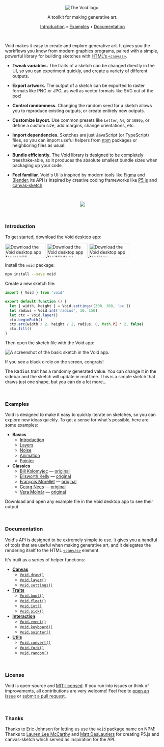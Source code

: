 <p align="center">
  <picture>
    <source media="(prefers-color-scheme: dark)" srcset="./docs/images/banner-dark.png">
    <img alt="The Void logo." src="./docs/images/banner-light.png">
  </picture>
</p>
<p align="center">
  A toolkit for making generative art.
</p>
<p align="center">
  <a href="#introduction">Introduction</a> •
  <a href="#examples">Examples</a> •
  <a href="#documentation">Documentation</a>
</p>
<br/>

Void makes it easy to create and explore generative art. It gives you the workflows you know from modern graphics programs, paired with a simple, powerful library for building sketches with [HTML's `<canvas>`](https://developer.mozilla.org/en-US/docs/Web/API/Canvas_API).

- **Tweak variables.** The traits of a sketch can be changed directly in the UI, so you can experiment quickly, and create a variety of different outputs.

- **Export artwork.** The output of a sketch can be exported to raster formats like PNG or JPG, as well as vector formats like SVG out of the box!

- **Control randomness.** Changing the random seed for a sketch allows you to reproduce existing outputs, or create entirely new outputs.

- **Customize layout.** Use common presets like `Letter`, `A4`, or `1080p`, or define a custom size, add margins, change orientations, etc.

- **Import dependencies.** Sketches are just JavaScript (or TypeScript) files, so you can import useful helpers from [npm](https://www.npmjs.com/) packages or neighboring files as usual.

- **Bundle efficiently.** The Void library is designed to be completely treeshake-able, so it produces the absolute smallest bundle sizes when packaging up your code.

- **Feel familiar.** Void's UI is inspired by modern tools like [Figma](https://www.figma.com/) and [Blender](https://www.blender.org/), its API is inspired by creative coding frameworks like [P5.js](https://p5js.org/) and [canvas-sketch](https://github.com/mattdesl/canvas-sketch).

<br/>
<p align="center">
  <img src="./docs/images/recording.gif" />
</p>
<br/>

### Introduction

To get started, download the Void desktop app:

<a href="https://github.com/ianstormtaylor/void/releases/latest/download/Void.dmg">
  <img width="133" height="44" alt="Download the Void desktop app for macOS." src="./docs/images/download-mac.png" />
</a>

<a href="https://github.com/ianstormtaylor/void/releases/latest/download/Void-Setup.exe">
  <img width="133" height="44" alt="Download the Void desktop app for Windows." src="./docs/images/download-windows.png" />
</a>

<a href="https://github.com/ianstormtaylor/void/releases/latest/download/Void.AppImage">
  <img width="133" height="44" alt="Download the Void desktop app for Linux." src="./docs/images/download-linux.png" />
</a>

Install the `void` package:

```bash
npm install --save void
```

Create a new sketch file:

```js
import { Void } from 'void'

export default function () {
  let { width, height } = Void.settings([300, 300, 'px'])
  let radius = Void.int('radius', 10, 150)
  let ctx = Void.layer()
  ctx.beginPath()
  ctx.arc(width / 2, height / 2, radius, 0, Math.PI * 2, false)
  ctx.fill()
}
```

Then open the sketch file with the Void app:

![A screenshot of the basic sketch in the Void app.](./docs/images/introduction.png)

If you see a black circle on the screen, congrats!

The <kbd>Radius</kbd> trait has a randomly generated value. You can change it in the sidebar and the sketch will update in real time. This is a simple sketch that draws just one shape, but you can do a lot more…

<br/>

### Examples

Void is designed to make it easy to quickly iterate on sketches, so you can explore new ideas quickly. To get a sense for what's possible, here are some examples:

- **Basics**
  - [Introduction](./examples/basics/introduction.js)
  - [Layers](./examples/basics/layers.js)
  - [Noise](./examples/basics/noise.js)
  - [Animation](./examples/basics/animation.js)
  - [Pointer](./examples/basics/pointer.js)
- **Classics**
  - [Bill Kolomyjec](./examples/classics/bill-kolomyjec.js) — [original](http://recodeproject.com/artwork/v2n3random-squares)
  - [Ellsworth Kelly](./examples/classics/ellsworth-kelly.js) — [original](https://www.moma.org/collection/works/35484)
  - [François Morellet](./examples/classics/francois-morellet.js) — [original](https://www.wikiart.org/en/francois-morellet/tirets-neon-0-90-avec-4-rythmes-interferents-191)
  - [Georg Nees](./examples/classics/georg-nees.js) — [original](https://collections.vam.ac.uk/item/O221321/schotter-print-nees-georg/)
  - [Vera Molnár](./examples/classics/vera-molnar.js) — [original](https://pratiques-picturales.net/article63.html)

Download and open any example file in the Void desktop app to see their output.

<br/>

### Documentation

Void's API is designed to be extremely simple to use. It gives you a handful of tools that are useful when making generative art, and it delegates the rendering itself to the HTML [`<canvas>`](https://www.google.com/search?client=firefox-b-1-d&q=mdn+canvas) element.

It's built as a series of helper functions:

- [**Canvas**](./docs/void.md#canvas)
  - [`Void.draw()`](./docs/void.md#voiddraw)
  - [`Void.layer()`](./docs/void.md#voidlayer)
  - [`Void.settings()`](./docs/void.md#voidsettings)
- [**Traits**](./docs/void.md#traits)
  - [`Void.bool()`](./docs/void.md#voidbool)
  - [`Void.float()`](./docs/void.md#voidfloat)
  - [`Void.int()`](./docs/void.md#voidint)
  - [`Void.pick()`](./docs/void.md#voidpick)
- [**Interaction**](./docs/void.md#interaction)
  - [`Void.event()`](./docs/void.md#voidevent)
  - [`Void.keyboard()`](./docs/void.md#voidkeyboard)
  - [`Void.pointer()`](./docs/void.md#voidpointer)
- [**Utils**](./docs/void.md#utils)
  - [`Void.convert()`](./docs/void.md#voidconvert)
  - [`Void.fork()`](./docs/void.md#voidfork)
  - [`Void.random()`](./docs/void.md#voidrandom)

<br/>

### License

Void is open-source and [MIT-licensed](./License.md). If you run into issues or think of improvements, all contributions are very welcome! Feel free to [open an issue](https://github.com/ianstormtaylor/void/issues) or [submit a pull request](https://github.com/ianstormtaylor/void/pulls).

<br/>

### Thanks

Thanks to [Eric Johnson](https://github.com/edj-boston) for letting us use the `void` package name on NPM! Thanks to [Lauren Lee McCarthy](https://github.com/lmccart) and [Matt DesLauriers](https://github.com/mattdesl) for creating P5.js and canvas-sketch which served as inspiration for the API.
